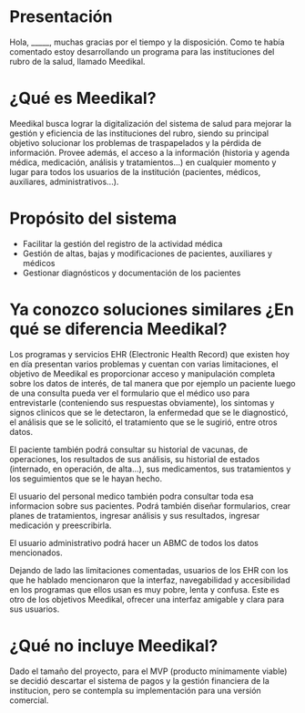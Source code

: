 # Presentación

Hola, \_____\, muchas gracias por el tiempo y la disposición. Como te había comentado estoy desarrollando un programa para las instituciones del rubro de la salud, llamado Meedikal.

# ¿Qué es Meedikal?

Meedikal busca lograr la digitalización del sistema de salud para mejorar la gestión y eficiencia de las instituciones del rubro, siendo su principal objetivo solucionar los problemas de traspapelados y la pérdida de información. Provee además, el acceso a la información (historia y agenda médica, medicación, análisis y tratamientos...) en cualquier momento y lugar para todos los usuarios de la institución (pacientes, médicos, auxiliares, administrativos...).

# Propósito del sistema

- Facilitar la gestión del registro de la actividad médica
- Gestión de altas, bajas y modificaciones de pacientes, auxiliares y
médicos
- Gestionar diagnósticos y documentación de los pacientes

# Ya conozco soluciones similares ¿En qué se diferencia Meedikal?

Los programas y servicios EHR (Electronic Health Record) que existen hoy en día presentan varios problemas y cuentan con varias limitaciones, el objetivo de Meedikal es proporcionar acceso y manipulación completa sobre los datos de interés, de tal manera que por ejemplo un paciente luego de una consulta pueda ver el formulario que el médico uso para entrevistarle (conteniendo sus respuestas obviamente), los sintomas y signos clinicos que se le detectaron, la enfermedad que se le diagnosticó, el análisis que se le solicitó, el tratamiento que se le sugirió, entre otros datos.

El paciente también podrá consultar su historial de vacunas, de operaciones, los resultados de sus análisis, su historial de estados (internado, en operación, de alta...), sus medicamentos, sus tratamientos y los seguimientos que se le hayan hecho.

El usuario del personal medico también podra consultar toda esa informacion sobre sus pacientes. Podrá también diseñar formularios, crear planes de tratamientos, ingresar análisis y sus resultados, ingresar medicación y preescribirla.

El usuario administrativo podrá hacer un ABMC de todos los datos mencionados.

Dejando de lado las limitaciones comentadas, usuarios de los EHR con los que he hablado mencionaron que la interfaz, navegabilidad y accesibilidad en los programas que ellos usan es muy pobre, lenta y confusa. Este es otro de los objetivos Meedikal, ofrecer una interfaz amigable y clara para sus usuarios. 

# ¿Qué no incluye Meedikal?

Dado el tamaño del proyecto, para el MVP (producto mínimamente viable) se decidió descartar el sistema de pagos y la gestión financiera de la institucion, pero se contempla su implementación para una versión comercial.